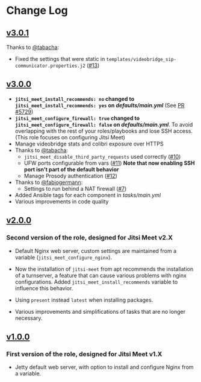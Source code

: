 # Change Log

## [v3.0.1](https://github.com/UdelaRInterior/ansible-role-jitsi-meet/tree/v3.0.1)

Thanks to [@tabacha](https://github.com/tabacha):
  * Fixed the settings that were static in `templates/videobridge_sip-communicator.properties.j2` ([#13](https://github.com/UdelaRInterior/ansible-role-jitsi-meet/pull/13))

## [v3.0.0](https://github.com/UdelaRInterior/ansible-role-jitsi-meet/tree/v3.0.0)

* **`jitsi_meet_install_recommends: no` changed to `jitsi_meet_install_recommends: yes` on *defaults/main.yml*** (See [PR #5729](https://github.com/jitsi/jitsi-meet/pull/5729))
* **`jitsi_meet_configure_firewall: true` changed to `jitsi_meet_configure_firewall: false` on *defaults/main.yml***. To avoid overlapping with the rest of your roles/playbooks and lose SSH access. (This role focuses on configuring Jitsi Meet)
* Manage videobridge stats and colibri exposure over HTTPS
* Thanks to [@tabacha](https://github.com/tabacha):
    * `jitsi_meet_disable_third_party_requests` used correctly ([#10](https://github.com/UdelaRInterior/ansible-role-jitsi-meet/pull/10))
    * UFW ports configurable from vars ([#11](https://github.com/UdelaRInterior/ansible-role-jitsi-meet/pull/11))
      **Note that now enabling SSH port isn't part of the default behavior**
    * Manage Prosody authentication ([#12](https://github.com/UdelaRInterior/ansible-role-jitsi-meet/pull/12))
* Thanks to [@fabiogermann](https://github.com/fabiogermann):
    * Settings to run behind a NAT firewall ([#7](https://github.com/UdelaRInterior/ansible-role-jitsi-meet/pull/7))
* Added Ansible tags for each component in *tasks/main.yml*
* Various improvements in code quality

## [v2.0.0](https://github.com/UdelaRInterior/ansible-role-jitsi-meet/tree/v2.0.0)

### Second version of the role, designed for Jitsi Meet v2.X

* Default Nginx web server, custom settings are maintained from a variable (`jitsi_meet_configure_nginx`).

* Now the installation of `jitsi-meet` from apt recommends the installation of a turnserver, a feature that can cause various problems with nginx configurations. Added `jitsi_meet_install_recommends` variable to influence this behavior.

* Using `present` instead `latest` when installing packages.

* Various improvements and simplifications of tasks that are no longer necessary.

## [v1.0.0](https://github.com/UdelaRInterior/ansible-role-jitsi-meet/tree/v1.0.0)

### First version of the role, designed for Jitsi Meet v1.X

* Jetty default web server, with option to install and configure Nginx from a variable.
